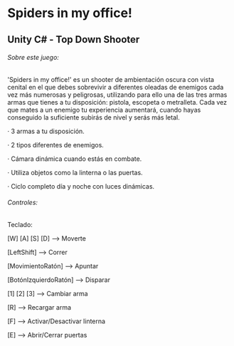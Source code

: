 # Spiders in my office!
## Unity C# - Top Down Shooter

###### Sobre este juego:

'Spiders in my office!' es un shooter de ambientación oscura con vista cenital en el que debes sobrevivir a diferentes oleadas de enemigos cada vez más numerosas y peligrosas, utilizando para ello una de las tres armas armas que tienes a tu disposición: pistola, escopeta o metralleta. Cada vez que mates a un enemigo tu experiencia aumentará, cuando hayas conseguido la suficiente subirás de nivel y serás más letal.

· 3 armas a tu disposición.

· 2 tipos diferentes de enemigos.

· Cámara dinámica cuando estás en combate.

· Utiliza objetos como la linterna o las puertas.

· Ciclo completo día y noche con luces dinámicas.

 ###### Controles:

Teclado:

[W] [A] [S] [D] --> Moverte

[LeftShift] --> Correr

[MovimientoRatón] --> Apuntar

[BotónIzquierdoRatón] --> Disparar

[1] [2] [3] --> Cambiar arma

[R] --> Recargar arma

[F] --> Activar/Desactivar linterna

[E] --> Abrir/Cerrar puertas

